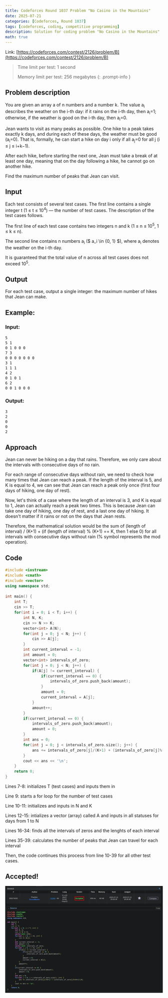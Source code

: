 ```yaml
---
title: Codeforces Round 1037 Problem "No Casino in the Mountains"
date: 2025-07-21
categories: [Codeforces, Round 1037]
tags: [codeforces, coding, competitive programming]
description: Solution for coding problem "No Casino in the Mountains"
math: true
---
```


Link: [https://codeforces.com/contest/2126/problem/B](https://codeforces.com/contest/2126/problem/B)

> 
> Time limit per test: 1 second
> 
> Memory limit per test: 256 megabytes
{: .prompt-info }

## Problem description
You are given an array a of n numbers and a number k. The value a<sub>i</sub> describes the weather on the i-th day: if it rains on the i-th day, then a<sub>i</sub>=1; otherwise, if the weather is good on the i-th day, then a<sub>i</sub>=0.

Jean wants to visit as many peaks as possible. One hike to a peak takes exactly k days, and during each of these days, the weather must be good (a<sub>i</sub>=0). That is, formally, he can start a hike on day i only if all a<sub>j</sub>=0 for all j (i ≤ j ≤ i+k−1).

After each hike, before starting the next one, Jean must take a break of at least one day, meaning that on the day following a hike, he cannot go on another hike.

Find the maximum number of peaks that Jean can visit.

## Input

Each test consists of several test cases. The first line contains a single integer t (1 ≤ t ≤ 10<sup>4</sup>) — the number of test cases. The description of the test cases follows. 

The first line of each test case contains two integers n and k (1 ≤ n ≤ 10<sup>5</sup>, 1 ≤ k ≤ n). 

The second line contains n numbers a<sub>i</sub> ($ a_i \in \{0, 1\} $), where a<sub>i</sub> denotes the weather on the i-th day.

It is guaranteed that the total value of n across all test cases does not exceed 10<sup>5</sup>.

## Output

For each test case, output a single integer: the maximum number of hikes that Jean can make.

## Example:

### Input: 
```
5
5 1
0 1 0 0 0
7 3
0 0 0 0 0 0 0
3 1
1 1 1
4 2
0 1 0 1
6 2
0 0 1 0 0 0
```

### Output:
```
3
2
0
0
2
```

## Approach
Jean can never be hiking on a day that rains. Therefore, we only care about the intervals with consecutive days of no rain.

For each range of consecutive days without rain, we need to check how many times that Jean can reach a peak. If the length of the interval is 5, and K is equal to 4, we can see that Jean can reach a peak only once (first four days of hiking, one day of rest).

Now, let's think of a case where the length of an interval is 3, and K is equal to 1, Jean can actually reach a peak two times. This is because Jean can take one day of hiking, one day of rest, and a last one day of hiking. It doesn't matter if it rains or not on the days that Jean rests.

Therefore, the mathematical solution would be the sum of (length of interval) / (K+1) + (if (length of interval) % (K+1) == K, then 1 else 0) for all intervals with consecutive days without rain (% symbol represents the mod operation).

## Code
```c++
#include <iostream>
#include <cmath>
#include <vector>
using namespace std;

int main() {
    int T;
    cin >> T;
    for(int i = 0; i < T; i++) {
        int N, K;
        cin >> N >> K;
        vector<int> A(N);
        for(int j = 0; j < N; j++) {
            cin >> A[j];
        }
        int current_interval = -1;
        int amount = 0;
        vector<int> intervals_of_zero;
        for(int j = 0; j < N; j++) {
            if(A[j] != current_interval) {
                if(current_interval == 0) {
                    intervals_of_zero.push_back(amount);
                }
                amount = 0;
                current_interval = A[j];
            }
            amount++;
        }
        if(current_interval == 0) {
            intervals_of_zero.push_back(amount);
            amount = 0;
        }
        int ans = 0;
        for(int j = 0; j < intervals_of_zero.size(); j++) {
            ans += intervals_of_zero[j]/(K+1) + (intervals_of_zero[j]%(K+1))/K;
        }
        cout << ans << '\n';
    }
    return 0;
}
```

Lines 7-8: initializes T (test cases) and inputs them in

Line 9: starts a for loop for the number of test cases

Line 10-11: initializes and inputs in N and K

Lines 12-15: intializes a vector (array) called A and inputs in all statuses for days from 1 to N

Lines 16-34: finds all the intervals of zeros and the lenghts of each interval

Lines 35-39: calculates the number of peaks that Jean can travel for each interval

Then, the code continues this process from line 10-39 for all other test cases.

## Accepted!

![Problem B Accepted](/assets/img/codeforces/round1037/problemB.png)
